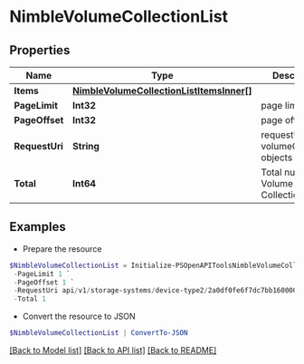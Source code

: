 # NimbleVolumeCollectionList
## Properties

Name | Type | Description | Notes
------------ | ------------- | ------------- | -------------
**Items** | [**NimbleVolumeCollectionListItemsInner[]**](NimbleVolumeCollectionListItemsInner.md) |  | [optional] 
**PageLimit** | **Int32** | page limit | [optional] 
**PageOffset** | **Int32** | page offset | [optional] 
**RequestUri** | **String** | requestUri for volumeCollection objects | [optional] 
**Total** | **Int64** | Total number of Volume Collections. | [optional] 

## Examples

- Prepare the resource
```powershell
$NimbleVolumeCollectionList = Initialize-PSOpenAPIToolsNimbleVolumeCollectionList  -Items null `
 -PageLimit 1 `
 -PageOffset 1 `
 -RequestUri api/v1/storage-systems/device-type2/2a0df0fe6f7dc7bb16000000000000000000004817/volume-collections `
 -Total 1
```

- Convert the resource to JSON
```powershell
$NimbleVolumeCollectionList | ConvertTo-JSON
```

[[Back to Model list]](../README.md#documentation-for-models) [[Back to API list]](../README.md#documentation-for-api-endpoints) [[Back to README]](../README.md)

